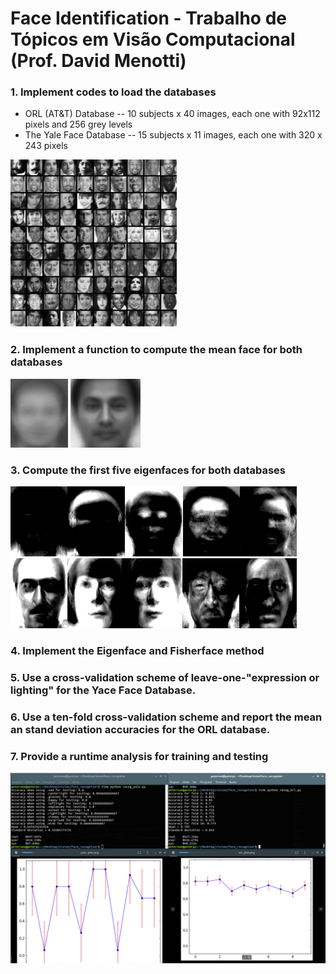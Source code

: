 # Face Identification - Trabalho de Tópicos em Visão Computacional (Prof. David Menotti)

### 1. Implement codes to load the databases
   - ORL (AT&T) Database -- 10 subjects x 40 images, each one with 92x112 pixels and 256 grey levels
   - The Yale Face Database -- 15 subjects x 11 images, each one with 320 x 243 pixels
   
   ![databases](databases.jpg)
### 2. Implement a function to compute the mean face for both databases
   ![mean](mean.png)
### 3. Compute the first five eigenfaces for both databases
   ![orl_eigenface](orl_eigenface.png)
   ![yale_eigenface](yale_eigenface.png)
### 4. Implement the Eigenface and Fisherface method
### 5. Use a cross-validation scheme of leave-one-"expression or lighting" for the Yace Face Database.
### 6. Use a ten-fold cross-validation scheme and report the mean an stand deviation accuracies for the ORL database.
### 7. Provide a runtime analysis for training and testing
   ![runtimeanalysis](runtime_analysis.png)
